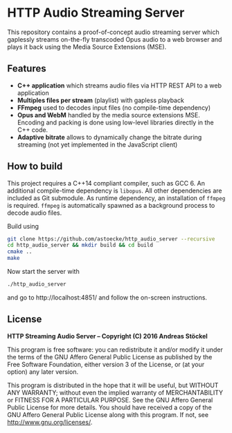 # HTTP Audio Streaming Server

This repository contains a proof-of-concept audio streaming server which gaplessly streams on-the-fly transcoded Opus audio to a web browser and plays it back using the Media Source Extensions (MSE).

## Features
* **C++ application** which streams audio files via HTTP REST API to a web application
* **Multiples files per stream** (playlist) with gapless playback
* **FFmpeg** used to decodes input files (no compile-time dependency)
* **Opus and WebM** handled by the media source extensions MSE. Encoding and packing is done using low-level libraries directly in the C++ code.
* **Adaptive bitrate** allows to dynamically change the bitrate during streaming (not yet implemented in the JavaScript client)

## How to build

This project requires a C++14 compliant compiler, such as GCC 6. An additional compile-time dependency is `libopus`. All other dependencies are included as Git submodule. As runtime dependency, an installation of `ffmpeg` is required. `ffmpeg` is automatically spawned as a background process to decode audio files.

Build using
```bash
git clone https://github.com/astoecke/http_audio_server --recursive
cd http_audio_server && mkdir build && cd build
cmake ..
make
```

Now start the server with
```bash
./http_audio_server
```
and go to http://localhost:4851/ and follow the on-screen instructions.

## License

**HTTP Streaming Audio Server – Copyright (C) 2016  Andreas Stöckel**

This program is free software: you can redistribute it and/or modify it under the terms of the GNU Affero General Public License as published by the Free Software Foundation, either version 3 of the License, or  (at your option) any later version.

This program is distributed in the hope that it will be useful, but WITHOUT ANY WARRANTY; without even the implied warranty of
MERCHANTABILITY or FITNESS FOR A PARTICULAR PURPOSE.  See the GNU Affero General Public License for more details.  You should have received a copy of the GNU Affero General Public License along with this program.  If not, see <http://www.gnu.org/licenses/>.

